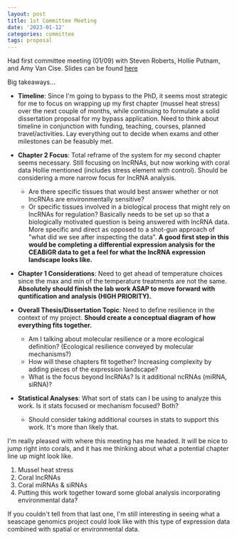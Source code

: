 ```yaml
---
layout: post
title: 1st Committee Meeting
date: '2023-01-12'
categories: committee
tags: proposal
---
```


Had first committee meeting (01/09) with Steven Roberts, Hollie Putnam, and Amy Van Cise. Slides can be found [here](https://docs.google.com/presentation/d/1aUrv086IcM0BiQ6qTZBc69zmVodhesJ_/edit?usp=sharing&ouid=117089255490464571562&rtpof=true&sd=true)

Big takeaways...

* **Timeline**: Since I'm going to bypass to the PhD, it seems most strategic for me to focus on wrapping up my first chapter (mussel heat stress) over the next couple of months, while continuing to formulate a solid dissertation proposal for my bypass application. Need to think about timeline in conjunction with funding, teaching, courses, planned travel/activities. Lay everything out to decide when exams and other milestones can be feasubly met.

* **Chapter 2 Focus**: Total reframe of the system for my second chapter seems necessary. Still focusing on lncRNAs, but now working with coral data Hollie mentioned (includes stress element with control). Should be considering a more narrow focus for lncRNA analysis.
  * Are there specific tissues that would best answer whether or not lncRNAs are       environmentally sensitive?
  * Or specific tissues involved in a biological process that might rely on lncRNAs     for regulation?
Basically needs to be set up so that a biologically motivated question is being answered with lncRNA data. More specific and direct as opposed to a shot-gun approach of "what did we see after inspecting the data". **A good first step in this would be completing a differential expression analysis for the CEABiGR data to get a feel for what the lncRNA expression landscape looks like.**

* **Chapter 1 Considerations**: Need to get ahead of temperature choices since the max and min of the temperature treatments are not the same. **Absolutely should finish the lab work ASAP to move forward with quntification and analysis (HIGH PRIORITY).**

* **Overall Thesis/Dissertation Topic**: Need to define resilience in the context of my project. **Should create a conceptual diagram of how everything fits together.**
  * Am I talking about molecular resilience or a more ecological definition?
    (Ecological resilience conveyed by molecular mechanisms?)
  * How will these chapters fit together? Increasing complexity by adding pieces of     the expression landscape?
  * What is the focus beyond lncRNAs? Is it additional ncRNAs (miRNA, siRNA)?

* **Statistical Analyses**: What sort of stats can I be using to analyze this work. Is it stats focused or mechanism focused? Both?
  * Should consider taking additional courses in stats to support this work. It's      more than likely that.
  
I'm really pleased with where this meeting has me headed. It will be nice to jump right into corals, and it has me thinking about what a potential chapter line up might look like.
  1. Mussel heat stress
  2. Coral lncRNAs
  3. Coral miRNAs & siRNAs
  4. Putting this work together toward some global analysis incorporating
      environmental data?

If you couldn't tell from that last one, I'm still interesting in seeing what a seascape genomics project could look like with this type of expression data combined with spatial or environmental data.

